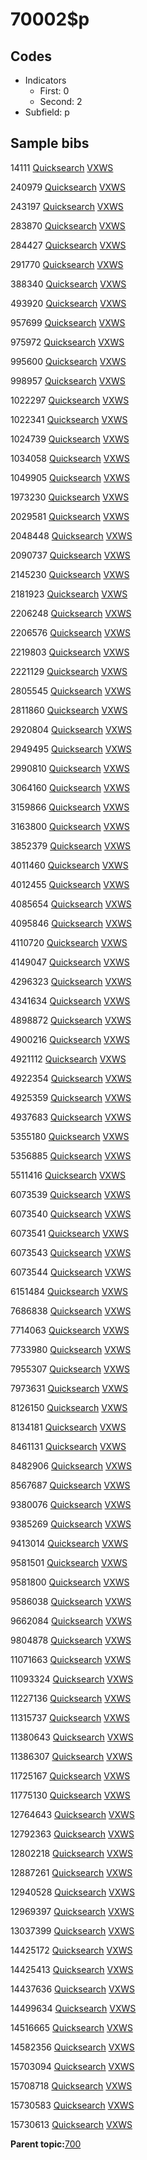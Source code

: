 # 70002$p

## Codes

-   Indicators
    -   First: 0
    -   Second: 2
-   Subfield: p

## Sample bibs

14111 [Quicksearch](https://search.library.yale.edu/catalog/14111) [VXWS](http://prodorbis.library.yale.edu:7014/vxws/GetHoldingsService?bibId=14111)

240979 [Quicksearch](https://search.library.yale.edu/catalog/240979) [VXWS](http://prodorbis.library.yale.edu:7014/vxws/GetHoldingsService?bibId=240979)

243197 [Quicksearch](https://search.library.yale.edu/catalog/243197) [VXWS](http://prodorbis.library.yale.edu:7014/vxws/GetHoldingsService?bibId=243197)

283870 [Quicksearch](https://search.library.yale.edu/catalog/283870) [VXWS](http://prodorbis.library.yale.edu:7014/vxws/GetHoldingsService?bibId=283870)

284427 [Quicksearch](https://search.library.yale.edu/catalog/284427) [VXWS](http://prodorbis.library.yale.edu:7014/vxws/GetHoldingsService?bibId=284427)

291770 [Quicksearch](https://search.library.yale.edu/catalog/291770) [VXWS](http://prodorbis.library.yale.edu:7014/vxws/GetHoldingsService?bibId=291770)

388340 [Quicksearch](https://search.library.yale.edu/catalog/388340) [VXWS](http://prodorbis.library.yale.edu:7014/vxws/GetHoldingsService?bibId=388340)

493920 [Quicksearch](https://search.library.yale.edu/catalog/493920) [VXWS](http://prodorbis.library.yale.edu:7014/vxws/GetHoldingsService?bibId=493920)

957699 [Quicksearch](https://search.library.yale.edu/catalog/957699) [VXWS](http://prodorbis.library.yale.edu:7014/vxws/GetHoldingsService?bibId=957699)

975972 [Quicksearch](https://search.library.yale.edu/catalog/975972) [VXWS](http://prodorbis.library.yale.edu:7014/vxws/GetHoldingsService?bibId=975972)

995600 [Quicksearch](https://search.library.yale.edu/catalog/995600) [VXWS](http://prodorbis.library.yale.edu:7014/vxws/GetHoldingsService?bibId=995600)

998957 [Quicksearch](https://search.library.yale.edu/catalog/998957) [VXWS](http://prodorbis.library.yale.edu:7014/vxws/GetHoldingsService?bibId=998957)

1022297 [Quicksearch](https://search.library.yale.edu/catalog/1022297) [VXWS](http://prodorbis.library.yale.edu:7014/vxws/GetHoldingsService?bibId=1022297)

1022341 [Quicksearch](https://search.library.yale.edu/catalog/1022341) [VXWS](http://prodorbis.library.yale.edu:7014/vxws/GetHoldingsService?bibId=1022341)

1024739 [Quicksearch](https://search.library.yale.edu/catalog/1024739) [VXWS](http://prodorbis.library.yale.edu:7014/vxws/GetHoldingsService?bibId=1024739)

1034058 [Quicksearch](https://search.library.yale.edu/catalog/1034058) [VXWS](http://prodorbis.library.yale.edu:7014/vxws/GetHoldingsService?bibId=1034058)

1049905 [Quicksearch](https://search.library.yale.edu/catalog/1049905) [VXWS](http://prodorbis.library.yale.edu:7014/vxws/GetHoldingsService?bibId=1049905)

1973230 [Quicksearch](https://search.library.yale.edu/catalog/1973230) [VXWS](http://prodorbis.library.yale.edu:7014/vxws/GetHoldingsService?bibId=1973230)

2029581 [Quicksearch](https://search.library.yale.edu/catalog/2029581) [VXWS](http://prodorbis.library.yale.edu:7014/vxws/GetHoldingsService?bibId=2029581)

2048448 [Quicksearch](https://search.library.yale.edu/catalog/2048448) [VXWS](http://prodorbis.library.yale.edu:7014/vxws/GetHoldingsService?bibId=2048448)

2090737 [Quicksearch](https://search.library.yale.edu/catalog/2090737) [VXWS](http://prodorbis.library.yale.edu:7014/vxws/GetHoldingsService?bibId=2090737)

2145230 [Quicksearch](https://search.library.yale.edu/catalog/2145230) [VXWS](http://prodorbis.library.yale.edu:7014/vxws/GetHoldingsService?bibId=2145230)

2181923 [Quicksearch](https://search.library.yale.edu/catalog/2181923) [VXWS](http://prodorbis.library.yale.edu:7014/vxws/GetHoldingsService?bibId=2181923)

2206248 [Quicksearch](https://search.library.yale.edu/catalog/2206248) [VXWS](http://prodorbis.library.yale.edu:7014/vxws/GetHoldingsService?bibId=2206248)

2206576 [Quicksearch](https://search.library.yale.edu/catalog/2206576) [VXWS](http://prodorbis.library.yale.edu:7014/vxws/GetHoldingsService?bibId=2206576)

2219803 [Quicksearch](https://search.library.yale.edu/catalog/2219803) [VXWS](http://prodorbis.library.yale.edu:7014/vxws/GetHoldingsService?bibId=2219803)

2221129 [Quicksearch](https://search.library.yale.edu/catalog/2221129) [VXWS](http://prodorbis.library.yale.edu:7014/vxws/GetHoldingsService?bibId=2221129)

2805545 [Quicksearch](https://search.library.yale.edu/catalog/2805545) [VXWS](http://prodorbis.library.yale.edu:7014/vxws/GetHoldingsService?bibId=2805545)

2811860 [Quicksearch](https://search.library.yale.edu/catalog/2811860) [VXWS](http://prodorbis.library.yale.edu:7014/vxws/GetHoldingsService?bibId=2811860)

2920804 [Quicksearch](https://search.library.yale.edu/catalog/2920804) [VXWS](http://prodorbis.library.yale.edu:7014/vxws/GetHoldingsService?bibId=2920804)

2949495 [Quicksearch](https://search.library.yale.edu/catalog/2949495) [VXWS](http://prodorbis.library.yale.edu:7014/vxws/GetHoldingsService?bibId=2949495)

2990810 [Quicksearch](https://search.library.yale.edu/catalog/2990810) [VXWS](http://prodorbis.library.yale.edu:7014/vxws/GetHoldingsService?bibId=2990810)

3064160 [Quicksearch](https://search.library.yale.edu/catalog/3064160) [VXWS](http://prodorbis.library.yale.edu:7014/vxws/GetHoldingsService?bibId=3064160)

3159866 [Quicksearch](https://search.library.yale.edu/catalog/3159866) [VXWS](http://prodorbis.library.yale.edu:7014/vxws/GetHoldingsService?bibId=3159866)

3163800 [Quicksearch](https://search.library.yale.edu/catalog/3163800) [VXWS](http://prodorbis.library.yale.edu:7014/vxws/GetHoldingsService?bibId=3163800)

3852379 [Quicksearch](https://search.library.yale.edu/catalog/3852379) [VXWS](http://prodorbis.library.yale.edu:7014/vxws/GetHoldingsService?bibId=3852379)

4011460 [Quicksearch](https://search.library.yale.edu/catalog/4011460) [VXWS](http://prodorbis.library.yale.edu:7014/vxws/GetHoldingsService?bibId=4011460)

4012455 [Quicksearch](https://search.library.yale.edu/catalog/4012455) [VXWS](http://prodorbis.library.yale.edu:7014/vxws/GetHoldingsService?bibId=4012455)

4085654 [Quicksearch](https://search.library.yale.edu/catalog/4085654) [VXWS](http://prodorbis.library.yale.edu:7014/vxws/GetHoldingsService?bibId=4085654)

4095846 [Quicksearch](https://search.library.yale.edu/catalog/4095846) [VXWS](http://prodorbis.library.yale.edu:7014/vxws/GetHoldingsService?bibId=4095846)

4110720 [Quicksearch](https://search.library.yale.edu/catalog/4110720) [VXWS](http://prodorbis.library.yale.edu:7014/vxws/GetHoldingsService?bibId=4110720)

4149047 [Quicksearch](https://search.library.yale.edu/catalog/4149047) [VXWS](http://prodorbis.library.yale.edu:7014/vxws/GetHoldingsService?bibId=4149047)

4296323 [Quicksearch](https://search.library.yale.edu/catalog/4296323) [VXWS](http://prodorbis.library.yale.edu:7014/vxws/GetHoldingsService?bibId=4296323)

4341634 [Quicksearch](https://search.library.yale.edu/catalog/4341634) [VXWS](http://prodorbis.library.yale.edu:7014/vxws/GetHoldingsService?bibId=4341634)

4898872 [Quicksearch](https://search.library.yale.edu/catalog/4898872) [VXWS](http://prodorbis.library.yale.edu:7014/vxws/GetHoldingsService?bibId=4898872)

4900216 [Quicksearch](https://search.library.yale.edu/catalog/4900216) [VXWS](http://prodorbis.library.yale.edu:7014/vxws/GetHoldingsService?bibId=4900216)

4921112 [Quicksearch](https://search.library.yale.edu/catalog/4921112) [VXWS](http://prodorbis.library.yale.edu:7014/vxws/GetHoldingsService?bibId=4921112)

4922354 [Quicksearch](https://search.library.yale.edu/catalog/4922354) [VXWS](http://prodorbis.library.yale.edu:7014/vxws/GetHoldingsService?bibId=4922354)

4925359 [Quicksearch](https://search.library.yale.edu/catalog/4925359) [VXWS](http://prodorbis.library.yale.edu:7014/vxws/GetHoldingsService?bibId=4925359)

4937683 [Quicksearch](https://search.library.yale.edu/catalog/4937683) [VXWS](http://prodorbis.library.yale.edu:7014/vxws/GetHoldingsService?bibId=4937683)

5355180 [Quicksearch](https://search.library.yale.edu/catalog/5355180) [VXWS](http://prodorbis.library.yale.edu:7014/vxws/GetHoldingsService?bibId=5355180)

5356885 [Quicksearch](https://search.library.yale.edu/catalog/5356885) [VXWS](http://prodorbis.library.yale.edu:7014/vxws/GetHoldingsService?bibId=5356885)

5511416 [Quicksearch](https://search.library.yale.edu/catalog/5511416) [VXWS](http://prodorbis.library.yale.edu:7014/vxws/GetHoldingsService?bibId=5511416)

6073539 [Quicksearch](https://search.library.yale.edu/catalog/6073539) [VXWS](http://prodorbis.library.yale.edu:7014/vxws/GetHoldingsService?bibId=6073539)

6073540 [Quicksearch](https://search.library.yale.edu/catalog/6073540) [VXWS](http://prodorbis.library.yale.edu:7014/vxws/GetHoldingsService?bibId=6073540)

6073541 [Quicksearch](https://search.library.yale.edu/catalog/6073541) [VXWS](http://prodorbis.library.yale.edu:7014/vxws/GetHoldingsService?bibId=6073541)

6073543 [Quicksearch](https://search.library.yale.edu/catalog/6073543) [VXWS](http://prodorbis.library.yale.edu:7014/vxws/GetHoldingsService?bibId=6073543)

6073544 [Quicksearch](https://search.library.yale.edu/catalog/6073544) [VXWS](http://prodorbis.library.yale.edu:7014/vxws/GetHoldingsService?bibId=6073544)

6151484 [Quicksearch](https://search.library.yale.edu/catalog/6151484) [VXWS](http://prodorbis.library.yale.edu:7014/vxws/GetHoldingsService?bibId=6151484)

7686838 [Quicksearch](https://search.library.yale.edu/catalog/7686838) [VXWS](http://prodorbis.library.yale.edu:7014/vxws/GetHoldingsService?bibId=7686838)

7714063 [Quicksearch](https://search.library.yale.edu/catalog/7714063) [VXWS](http://prodorbis.library.yale.edu:7014/vxws/GetHoldingsService?bibId=7714063)

7733980 [Quicksearch](https://search.library.yale.edu/catalog/7733980) [VXWS](http://prodorbis.library.yale.edu:7014/vxws/GetHoldingsService?bibId=7733980)

7955307 [Quicksearch](https://search.library.yale.edu/catalog/7955307) [VXWS](http://prodorbis.library.yale.edu:7014/vxws/GetHoldingsService?bibId=7955307)

7973631 [Quicksearch](https://search.library.yale.edu/catalog/7973631) [VXWS](http://prodorbis.library.yale.edu:7014/vxws/GetHoldingsService?bibId=7973631)

8126150 [Quicksearch](https://search.library.yale.edu/catalog/8126150) [VXWS](http://prodorbis.library.yale.edu:7014/vxws/GetHoldingsService?bibId=8126150)

8134181 [Quicksearch](https://search.library.yale.edu/catalog/8134181) [VXWS](http://prodorbis.library.yale.edu:7014/vxws/GetHoldingsService?bibId=8134181)

8461131 [Quicksearch](https://search.library.yale.edu/catalog/8461131) [VXWS](http://prodorbis.library.yale.edu:7014/vxws/GetHoldingsService?bibId=8461131)

8482906 [Quicksearch](https://search.library.yale.edu/catalog/8482906) [VXWS](http://prodorbis.library.yale.edu:7014/vxws/GetHoldingsService?bibId=8482906)

8567687 [Quicksearch](https://search.library.yale.edu/catalog/8567687) [VXWS](http://prodorbis.library.yale.edu:7014/vxws/GetHoldingsService?bibId=8567687)

9380076 [Quicksearch](https://search.library.yale.edu/catalog/9380076) [VXWS](http://prodorbis.library.yale.edu:7014/vxws/GetHoldingsService?bibId=9380076)

9385269 [Quicksearch](https://search.library.yale.edu/catalog/9385269) [VXWS](http://prodorbis.library.yale.edu:7014/vxws/GetHoldingsService?bibId=9385269)

9413014 [Quicksearch](https://search.library.yale.edu/catalog/9413014) [VXWS](http://prodorbis.library.yale.edu:7014/vxws/GetHoldingsService?bibId=9413014)

9581501 [Quicksearch](https://search.library.yale.edu/catalog/9581501) [VXWS](http://prodorbis.library.yale.edu:7014/vxws/GetHoldingsService?bibId=9581501)

9581800 [Quicksearch](https://search.library.yale.edu/catalog/9581800) [VXWS](http://prodorbis.library.yale.edu:7014/vxws/GetHoldingsService?bibId=9581800)

9586038 [Quicksearch](https://search.library.yale.edu/catalog/9586038) [VXWS](http://prodorbis.library.yale.edu:7014/vxws/GetHoldingsService?bibId=9586038)

9662084 [Quicksearch](https://search.library.yale.edu/catalog/9662084) [VXWS](http://prodorbis.library.yale.edu:7014/vxws/GetHoldingsService?bibId=9662084)

9804878 [Quicksearch](https://search.library.yale.edu/catalog/9804878) [VXWS](http://prodorbis.library.yale.edu:7014/vxws/GetHoldingsService?bibId=9804878)

11071663 [Quicksearch](https://search.library.yale.edu/catalog/11071663) [VXWS](http://prodorbis.library.yale.edu:7014/vxws/GetHoldingsService?bibId=11071663)

11093324 [Quicksearch](https://search.library.yale.edu/catalog/11093324) [VXWS](http://prodorbis.library.yale.edu:7014/vxws/GetHoldingsService?bibId=11093324)

11227136 [Quicksearch](https://search.library.yale.edu/catalog/11227136) [VXWS](http://prodorbis.library.yale.edu:7014/vxws/GetHoldingsService?bibId=11227136)

11315737 [Quicksearch](https://search.library.yale.edu/catalog/11315737) [VXWS](http://prodorbis.library.yale.edu:7014/vxws/GetHoldingsService?bibId=11315737)

11380643 [Quicksearch](https://search.library.yale.edu/catalog/11380643) [VXWS](http://prodorbis.library.yale.edu:7014/vxws/GetHoldingsService?bibId=11380643)

11386307 [Quicksearch](https://search.library.yale.edu/catalog/11386307) [VXWS](http://prodorbis.library.yale.edu:7014/vxws/GetHoldingsService?bibId=11386307)

11725167 [Quicksearch](https://search.library.yale.edu/catalog/11725167) [VXWS](http://prodorbis.library.yale.edu:7014/vxws/GetHoldingsService?bibId=11725167)

11775130 [Quicksearch](https://search.library.yale.edu/catalog/11775130) [VXWS](http://prodorbis.library.yale.edu:7014/vxws/GetHoldingsService?bibId=11775130)

12764643 [Quicksearch](https://search.library.yale.edu/catalog/12764643) [VXWS](http://prodorbis.library.yale.edu:7014/vxws/GetHoldingsService?bibId=12764643)

12792363 [Quicksearch](https://search.library.yale.edu/catalog/12792363) [VXWS](http://prodorbis.library.yale.edu:7014/vxws/GetHoldingsService?bibId=12792363)

12802218 [Quicksearch](https://search.library.yale.edu/catalog/12802218) [VXWS](http://prodorbis.library.yale.edu:7014/vxws/GetHoldingsService?bibId=12802218)

12887261 [Quicksearch](https://search.library.yale.edu/catalog/12887261) [VXWS](http://prodorbis.library.yale.edu:7014/vxws/GetHoldingsService?bibId=12887261)

12940528 [Quicksearch](https://search.library.yale.edu/catalog/12940528) [VXWS](http://prodorbis.library.yale.edu:7014/vxws/GetHoldingsService?bibId=12940528)

12969397 [Quicksearch](https://search.library.yale.edu/catalog/12969397) [VXWS](http://prodorbis.library.yale.edu:7014/vxws/GetHoldingsService?bibId=12969397)

13037399 [Quicksearch](https://search.library.yale.edu/catalog/13037399) [VXWS](http://prodorbis.library.yale.edu:7014/vxws/GetHoldingsService?bibId=13037399)

14425172 [Quicksearch](https://search.library.yale.edu/catalog/14425172) [VXWS](http://prodorbis.library.yale.edu:7014/vxws/GetHoldingsService?bibId=14425172)

14425413 [Quicksearch](https://search.library.yale.edu/catalog/14425413) [VXWS](http://prodorbis.library.yale.edu:7014/vxws/GetHoldingsService?bibId=14425413)

14437636 [Quicksearch](https://search.library.yale.edu/catalog/14437636) [VXWS](http://prodorbis.library.yale.edu:7014/vxws/GetHoldingsService?bibId=14437636)

14499634 [Quicksearch](https://search.library.yale.edu/catalog/14499634) [VXWS](http://prodorbis.library.yale.edu:7014/vxws/GetHoldingsService?bibId=14499634)

14516665 [Quicksearch](https://search.library.yale.edu/catalog/14516665) [VXWS](http://prodorbis.library.yale.edu:7014/vxws/GetHoldingsService?bibId=14516665)

14582356 [Quicksearch](https://search.library.yale.edu/catalog/14582356) [VXWS](http://prodorbis.library.yale.edu:7014/vxws/GetHoldingsService?bibId=14582356)

15703094 [Quicksearch](https://search.library.yale.edu/catalog/15703094) [VXWS](http://prodorbis.library.yale.edu:7014/vxws/GetHoldingsService?bibId=15703094)

15708718 [Quicksearch](https://search.library.yale.edu/catalog/15708718) [VXWS](http://prodorbis.library.yale.edu:7014/vxws/GetHoldingsService?bibId=15708718)

15730583 [Quicksearch](https://search.library.yale.edu/catalog/15730583) [VXWS](http://prodorbis.library.yale.edu:7014/vxws/GetHoldingsService?bibId=15730583)

15730613 [Quicksearch](https://search.library.yale.edu/catalog/15730613) [VXWS](http://prodorbis.library.yale.edu:7014/vxws/GetHoldingsService?bibId=15730613)

**Parent topic:**[700](../../tags/700/700.md)

